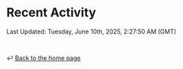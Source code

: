 # Recent Activity

<!--RECENT_ACTIVITY:start-->
<!--RECENT_ACTIVITY:end-->

<!--RECENT_ACTIVITY:last_update-->
Last Updated: Tuesday, June 10th, 2025, 2:27:50 AM (GMT)
<!--RECENT_ACTIVITY:last_update_end-->

<br>

↩️ [Back to the home page](/README.md)
